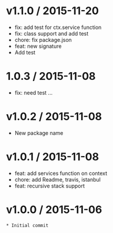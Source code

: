 
v1.1.0 / 2015-11-20
===================

  * fix: add test for ctx.service function
  * fix: class support and add test
  * chore: fix package.json
  * feat: new signature
  * Add test

1.0.3 / 2015-11-08
==================

  * fix: need test ...

v1.0.2 / 2015-11-08
===================

  * New package name

v1.0.1 / 2015-11-08
===================

  * feat: add services function on context
  * chore: add Readme, travis, istanbul
  * feat: recursive stack support

v1.0.0 / 2015-11-06
===================
    * Initial commit

